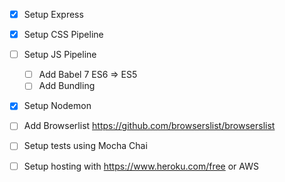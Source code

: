 - [x] Setup Express
- [x] Setup CSS Pipeline
- [ ] Setup JS Pipeline
    - [ ] Add Babel 7 ES6 => ES5
    - [ ] Add Bundling
- [x] Setup Nodemon

- [ ] Add Browserlist https://github.com/browserslist/browserslist
- [ ] Setup tests using Mocha Chai
- [ ] Setup hosting with https://www.heroku.com/free or AWS